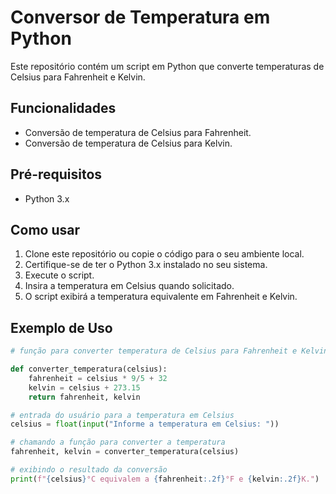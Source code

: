 # Conversor de Temperatura em Python

Este repositório contém um script em Python que converte temperaturas de Celsius para Fahrenheit e Kelvin.

## Funcionalidades

- Conversão de temperatura de Celsius para Fahrenheit.
- Conversão de temperatura de Celsius para Kelvin.

## Pré-requisitos

- Python 3.x

## Como usar

1. Clone este repositório ou copie o código para o seu ambiente local.
2. Certifique-se de ter o Python 3.x instalado no seu sistema.
3. Execute o script.
4. Insira a temperatura em Celsius quando solicitado.
5. O script exibirá a temperatura equivalente em Fahrenheit e Kelvin.

## Exemplo de Uso

```python
# função para converter temperatura de Celsius para Fahrenheit e Kelvin

def converter_temperatura(celsius):
    fahrenheit = celsius * 9/5 + 32
    kelvin = celsius + 273.15
    return fahrenheit, kelvin

# entrada do usuário para a temperatura em Celsius
celsius = float(input("Informe a temperatura em Celsius: "))

# chamando a função para converter a temperatura
fahrenheit, kelvin = converter_temperatura(celsius)

# exibindo o resultado da conversão
print(f"{celsius}°C equivalem a {fahrenheit:.2f}°F e {kelvin:.2f}K.")
